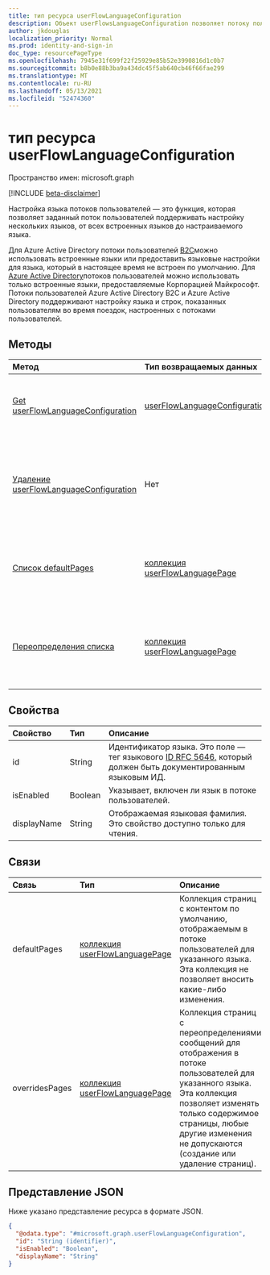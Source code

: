 ```yaml
---
title: тип ресурса userFlowLanguageConfiguration
description: Объект userFlowsLanguageConfiguration позволяет потоку пользователей поддерживать настройку нескольких языков.
author: jkdouglas
localization_priority: Normal
ms.prod: identity-and-sign-in
doc_type: resourcePageType
ms.openlocfilehash: 7945e31f699f22f25929e85b52e3990816d1c0b7
ms.sourcegitcommit: b8b0e88b3ba9a434dc45f5ab640cb46f66fae299
ms.translationtype: MT
ms.contentlocale: ru-RU
ms.lasthandoff: 05/13/2021
ms.locfileid: "52474360"
---
```

# <a name="userflowlanguageconfiguration-resource-type"></a>тип ресурса userFlowLanguageConfiguration

Пространство имен: microsoft.graph

[!INCLUDE [beta-disclaimer](../../includes/beta-disclaimer.md)]

Настройка языка потоков пользователей — это функция, которая позволяет заданный поток пользователей поддерживать настройку нескольких языков, от всех встроенных языков до настраиваемого языка.

Для Azure Active Directory потоки пользователей [B2C](https://docs.microsoft.com/azure/active-directory-b2c/user-flow-language-customization#supported-languages)можно использовать встроенные языки или предоставить языковые настройки для языка, который в настоящее время не встроен по умолчанию. Для [Azure Active Directory](https://docs.microsoft.com/azure/active-directory/external-identities/user-flow-customize-language)потоков пользователей можно использовать только встроенные языки, предоставляемые Корпорацией Майкрософт. Потоки пользователей Azure Active Directory B2C и Azure Active Directory поддерживают настройку языка и строк, показанных пользователям во время поездок, настроенных с потоками пользователей.

## <a name="methods"></a>Методы

|Метод|Тип возвращаемых данных|Описание|
|:---|:---|:---|
|[Get userFlowLanguageConfiguration](../api/userflowlanguageconfiguration-get.md)|[userFlowLanguageConfiguration](../resources/userflowlanguageconfiguration.md)|Ознакомьтесь с свойствами и отношениями [объекта userFlowLanguageConfiguration.](../resources/userflowlanguageconfiguration.md) Эти объекты представляют язык, доступный в потоке пользователей.|
|[Удаление userFlowLanguageConfiguration](../api/userflowlanguageconfiguration-delete.md)|Нет|Удаляет настраиваемый [объект userFlowLanguageConfiguration.](../resources/userflowlanguageconfiguration.md) Эти объекты представляют язык, доступный в потоке пользователей, и из потока пользователей Azure AD B2C можно удалить только настраиваемый язык.|
|[Список defaultPages](../api/userflowlanguageconfiguration-list-defaultpages.md)|[коллекция userFlowLanguagePage](../resources/userflowlanguagepage.md)|Получите ресурсы userFlowLanguagePage из свойства навигации defaultPages. Представляет путь пользователя по умолчанию в потоке пользователей.|
|[Переопределения списка](../api/userflowlanguageconfiguration-list-overridespages.md)|[коллекция userFlowLanguagePage](../resources/userflowlanguagepage.md)|Получите ресурсы userFlowLanguagePage из свойства навигации overridesPages. Представляет настраиваемый интерфейс для пользовательского путешествия в потоке пользователей.|

## <a name="properties"></a>Свойства

|Свойство|Тип|Описание|
|:---|:---|:---|
|id|String|Идентификатор языка. Это поле — тег языкового [ID RFC 5646,](https://tools.ietf.org/html/rfc5646) который должен быть документированным языковым ИД.|
|isEnabled|Boolean|Указывает, включен ли язык в потоке пользователей.|
|displayName|String|Отображаемая языковая фамилия. Это свойство доступно только для чтения.|

## <a name="relationships"></a>Связи

|Связь|Тип|Описание|
|:---|:---|:---|
|defaultPages|[коллекция userFlowLanguagePage](../resources/userflowlanguagepage.md)|Коллекция страниц с контентом по умолчанию, отображаемым в потоке пользователей для указанного языка. Эта коллекция не позволяет вносить какие-либо изменения.|
|overridesPages|[коллекция userFlowLanguagePage](../resources/userflowlanguagepage.md)|Коллекция страниц с переопределениями сообщений для отображения в потоке пользователей для указанного языка. Эта коллекция позволяет изменять только содержимое страницы, любые другие изменения не допускаются (создание или удаление страниц).|

## <a name="json-representation"></a>Представление JSON

Ниже указано представление ресурса в формате JSON.
<!-- {
  "blockType": "resource",
  "keyProperty": "id",
  "@odata.type": "microsoft.graph.userFlowLanguageConfiguration",
  "openType": false
}
-->

``` json
{
  "@odata.type": "#microsoft.graph.userFlowLanguageConfiguration",
  "id": "String (identifier)",
  "isEnabled": "Boolean",
  "displayName": "String"
}
```
